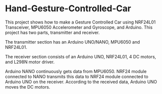 # Hand-Gesture-Controlled-Car
 This project shows how to make a Gesture Controlled Car using NRF24L01 Transceiver, MPU6050 Accelerometer and Gyroscope, and Arduino. This project has two parts, transmitter and receiver.

The transmitter section has an Arduino UNO/NANO, MPU6050 and NRF24L01.

The receiver section consists of an Arduino UNO, NRF24L01, 4 DC motors, and L298N motor driver.

Arduino NANO continuously gets data from MPU6050. NRF24 module connected to NANO transmits this data to NRF24 module connected to Arduino UNO on the receiver. According to the received data, Arduino UNO moves the DC motors.
